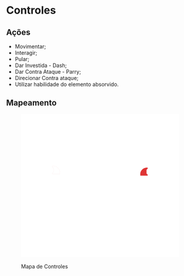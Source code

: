 # Controles

## Ações

* Movimentar;
* Interagir;
* Pular;
* Dar Investida - Dash;
* Dar Contra Ataque - Parry;
* Direcionar Contra ataque;
* Utilizar habilidade do elemento absorvido.

## Mapeamento

<figure><img src="../.gitbook/assets/Controles Branco.png" alt=""><figcaption><p>Mapa de Controles</p></figcaption></figure>

